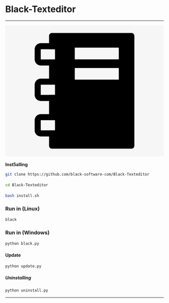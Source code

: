 # Black-Texteditor
<hr>

<a href='https://github.com/black-software-Com/Black-Texteditor' target='_blank' > <img src='./Scr/Black-Texteditor-Logo.jpeg'> </a>

**Inst5alling**
``` sh
git clone https://github.com/black-software-com/Black-Texteditor

cd Black-Texteditor

bash install.sh
```

### Run in (Linux)
``` sh
black
```

### Run in (Windows)
``` sh
python black.py
```

#### Update
``` sh
python update.py
```

##### Uninstalling
``` sh
python uninstall.py
```
<hr>

